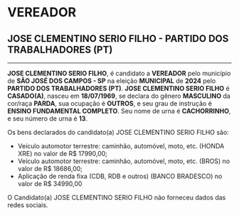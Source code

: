 # VEREADOR
## JOSE CLEMENTINO SERIO FILHO - PARTIDO DOS TRABALHADORES (PT)
---
**JOSE CLEMENTINO SERIO FILHO**, é candidato a **VEREADOR** pelo município de **SÃO JOSÉ DOS CAMPOS - SP** na eleição **MUNICIPAL** de **2024** pelo **PARTIDO DOS TRABALHADORES (PT)**.
**JOSE CLEMENTINO SERIO FILHO** é **CASADO(A)**, nasceu em **18/07/1969**, se declara do gênero **MASCULINO** da cor/raça **PARDA**, sua ocupação é **OUTROS**, e seu grau de instrução é **ENSINO FUNDAMENTAL COMPLETO**.
Seu nome de urna é **CACHORRINHO**, e seu número de urna é **13**.

Os bens declarados do candidato(a) JOSE CLEMENTINO SERIO FILHO são: 
- Veículo automotor terrestre: caminhão, automóvel, moto, etc. (HONDA XRE) no valor de R$ 17990,00;
- Veículo automotor terrestre: caminhão, automóvel, moto, etc. (BROS) no valor de R$ 18686,00;
- Aplicação de renda fixa (CDB, RDB e outros) (BANCO BRADESCO) no valor de R$ 34990,00

O Candidato(a) JOSE CLEMENTINO SERIO FILHO não forneceu dados das redes sociais.